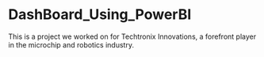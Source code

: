 # DashBoard_Using_PowerBI
This is a project we worked on for Techtronix Innovations, a forefront player in the microchip and robotics industry.
